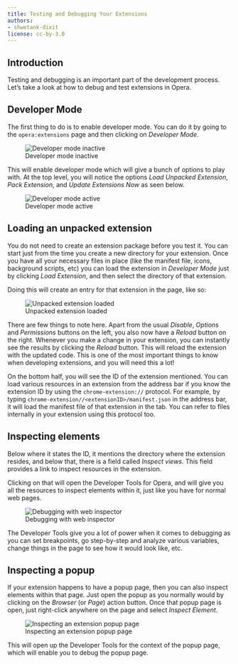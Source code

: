 ```yaml
---
title: Testing and Debugging Your Extensions
authors:
- shwetank-dixit
license: cc-by-3.0
---
```


## Introduction

Testing and debugging is an important part of the development process. Let’s take a look at how to debug and test extensions in Opera.

## Developer Mode

The first thing to do is to enable developer mode. You can do it by going to the `opera:extensions` page and then clicking on _Developer Mode_.

<figure block="figure">
	<img elem="media" src="{{ page.url }}/inactive-mode.png" alt="Developer mode inactive">
	<figcaption elem="caption">Developer mode inactive</figcaption>
</figure>

This will enable developer mode which will give a bunch of options to play with. At the top level, you will notice the options _Load Unpacked Extension_, _Pack Extension_, and _Update Extensions Now_ as seen below.

<figure block="figure">
	<img elem="media" src="{{ page.url }}/active-mode.png" alt="Developer mode active">
	<figcaption elem="caption">Developer mode active</figcaption>
</figure>

## Loading an unpacked extension

You do not need to create an extension package before you test it. You can start just from the time you create a new directory for your extension. Once you have all your necessary files in place (like the manifest file, icons, background scripts, etc) you can load the extension in _Developer Mode_ just by clicking _Load Extension_, and then select the directory of that extension.

Doing this will create an entry for that extension in the page, like so:

<figure block="figure">
	<img elem="media" src="{{ page.url }}/unpacked-loaded.png" alt="Unpacked extension loaded">
	<figcaption elem="caption">Unpacked extension loaded</figcaption>
</figure>

There are few things to note here. Apart from the usual _Disable_, _Options_ and _Permissions_ buttons on the left, you also now have a _Reload_ button on the right. Whenever you make a change in your extension, you can instantly see the results by clicking the _Reload_ button. This will reload the extension with the updated code. This is one of the most important things to know when developing extensions, and you will need this a lot!

On the bottom half, you will see the ID of the extension mentioned. You can load various resources in an extension from the address bar if you know the extension ID by using the `chrome-extension://` protocol. For example, by typing `chrome-extension//<extensionID>/manifest.json` in the address bar, it will load the manifest file of that extension in the tab. You can refer to files internally in your extension using this protocol too.

## Inspecting elements

Below where it states the ID, it mentions the directory where the extension resides, and below that, there is a field called _Inspect views_. This field provides a link to inspect resources in the extension.

Clicking on that will open the Developer Tools for Opera, and will give you all the resources to inspect elements within it, just like you have for normal web pages.

<figure block="figure">
	<img elem="media" src="{{ page.url }}/web-inspector.png" alt="Debugging with web inspector">
	<figcaption elem="caption">Debugging with web inspector</figcaption>
</figure>

The Developer Tools give you a lot of power when it comes to debugging as you can set breakpoints, go step-by-step and analyze various variables, change things in the page to see how it would look like, etc.

## Inspecting a popup

If your extension happens to have a popup page, then you can also inspect elements within that page. Just open the popup as you normally would by clicking on the _Browser_ (or _Page_) action button. Once that popup page is open, just right-click anywhere on the page and select _Inspect Element_.

<figure block="figure">
	<img elem="media" src="{{ page.url }}/inspecting-popup.png" alt="Inspecting an extension popup page">
	<figcaption elem="caption">Inspecting an extension popup page</figcaption>
</figure>

This will open up the Developer Tools for the context of the popup page, which will enable you to debug the popup page.
